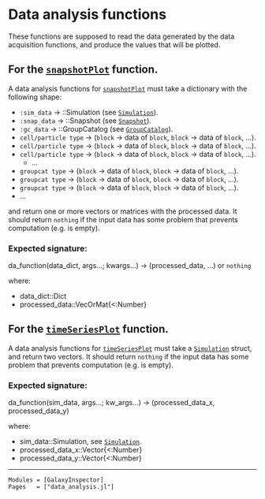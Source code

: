 # Data analysis functions

These functions are supposed to read the data generated by the data acquisition functions, and produce the values that will be plotted.

## For the [`snapshotPlot`](@ref) function.

A data analysis functions for [`snapshotPlot`](@ref) must take a dictionary with the following shape:

  + `:sim_data`          -> ::Simulation (see [`Simulation`](https://ezequiel92.github.io/GalaxyInspector/dev/api/constants/#GalaxyInspector.Simulation)).
  + `:snap_data`         -> ::Snapshot (see [`Snapshot`](https://ezequiel92.github.io/GalaxyInspector/dev/api/constants/#GalaxyInspector.Snapshot)).
  + `:gc_data`           -> ::GroupCatalog (see [`GroupCatalog`](https://ezequiel92.github.io/GalaxyInspector/dev/api/constants/#GalaxyInspector.GroupCatalog)).
  + `cell/particle type` -> (`block` -> data of `block`, `block` -> data of `block`, ...).
  + `cell/particle type` -> (`block` -> data of `block`, `block` -> data of `block`, ...).
  + `cell/particle type` -> (`block` -> data of `block`, `block` -> data of `block`, ...).
    + ...
  + `groupcat type`      -> (`block` -> data of `block`, `block` -> data of `block`, ...).
  + `groupcat type`      -> (`block` -> data of `block`, `block` -> data of `block`, ...).
  + `groupcat type`      -> (`block` -> data of `block`, `block` -> data of `block`, ...).
  + ...

and return one or more vectors or matrices with the processed data. It should return `nothing` if the input data has some problem that prevents computation (e.g. is empty).

### Expected signature:

  da_function(data_dict, args...; kwargs...) -> (processed_data, ...)  or `nothing`

where:

  - data_dict::Dict
  - processed_data::VecOrMat{<:Number}


## For the [`timeSeriesPlot`](@ref) function.

A data analysis functions for [`timeSeriesPlot`](@ref) must take a [`Simulation`](https://ezequiel92.github.io/GalaxyInspector/dev/api/constants/#GalaxyInspector.Simulation) struct, and return two vectors. It should return `nothing` if the input data has some problem that prevents computation (e.g. is empty).

### Expected signature:

  da_function(sim_data, args...; kw_args...) -> (processed_data_x, processed_data_y)

where:

  - sim_data::Simulation, see [`Simulation`](https://ezequiel92.github.io/GalaxyInspector/dev/api/constants/#GalaxyInspector.Simulation).
  - processed_data_x::Vector{<:Number}
  - processed_data_y::Vector{<:Number}

---

```@autodocs
Modules = [GalaxyInspector]
Pages   = ["data_analysis.jl"]
```
